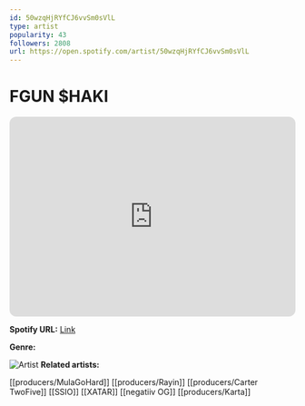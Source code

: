 ```yaml
---
id: 50wzqHjRYfCJ6vvSm0sVlL
type: artist
popularity: 43
followers: 2808
url: https://open.spotify.com/artist/50wzqHjRYfCJ6vvSm0sVlL
---
```

# FGUN $HAKI

<iframe style="border-radius:12px" src="https://open.spotify.com/embed/artist/50wzqHjRYfCJ6vvSm0sVlL" width="100%" height="352" frameBorder="0" allowfullscreen="" allow="autoplay; clipboard-write; encrypted-media; fullscreen; picture-in-picture" loading="lazy"></iframe>

**Spotify URL:** [Link](https://open.spotify.com/artist/50wzqHjRYfCJ6vvSm0sVlL)

**Genre:** 

![Artist](https://i.scdn.co/image/ab6761610000e5eb6daaaece931d4bc308ccedd7)
**Related artists:**

[[producers/MulaGoHard]]
[[producers/Rayin]]
[[producers/Carter TwoFive]]
[[SSIO]]
[[XATAR]]
[[negatiiv OG]]
[[producers/Karta]]
